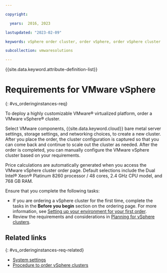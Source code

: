 ```yaml
---

copyright:

  years:  2016, 2023

lastupdated: "2023-02-09"

keywords: vSphere order cluster, order vSphere, order vSphere cluster

subcollection: vmwaresolutions

---
```


{{site.data.keyword.attribute-definition-list}}

# Requirements for VMware vSphere
{: #vs_orderinginstances-req}

To deploy a highly customizable VMware® virtualized platform, order a VMware vSphere® cluster.

Select VMware components, {{site.data.keyword.cloud}} bare metal server settings, storage settings, and networking choices, to create a new cluster. After you place the order, the cluster configuration is captured so that you can come back and continue to scale out the cluster as needed. After the order is completed, you can manually configure the VMware vSphere cluster based on your requirements.

Price calculations are automatically generated when you access the VMware vSphere cluster order page. Default selections include the Dual Intel® Xeon® Platinum 8260 processor / 48 cores, 2.4 GHz CPU model, and 768 GB RAM.

Ensure that you complete the following tasks:
* If you are ordering a vSphere cluster for the first time, complete the tasks in the **Before you begin** section on the ordering page. For more information, see [Setting up your environment for your first order](/docs/vmwaresolutions?topic=vmwaresolutions-completing_checklist).
* Review the requirements and considerations in [Planning for vSphere clusters](/docs/vmwaresolutions?topic=vmwaresolutions-vs_planning).

## Related links
{: #vs_orderinginstances-req-related}

* [System settings](/docs/vmwaresolutions?topic=vmwaresolutions-vs_orderinginstances-sys-settings)
* [Procedure to order vSphere clusters](/docs/vmwaresolutions?topic=vmwaresolutions-vs_orderinginstances-procedure#vs_orderinginstances-procedure-related)
